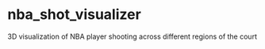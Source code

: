 # nba_shot_visualizer
3D visualization of NBA player shooting across different regions of the court
